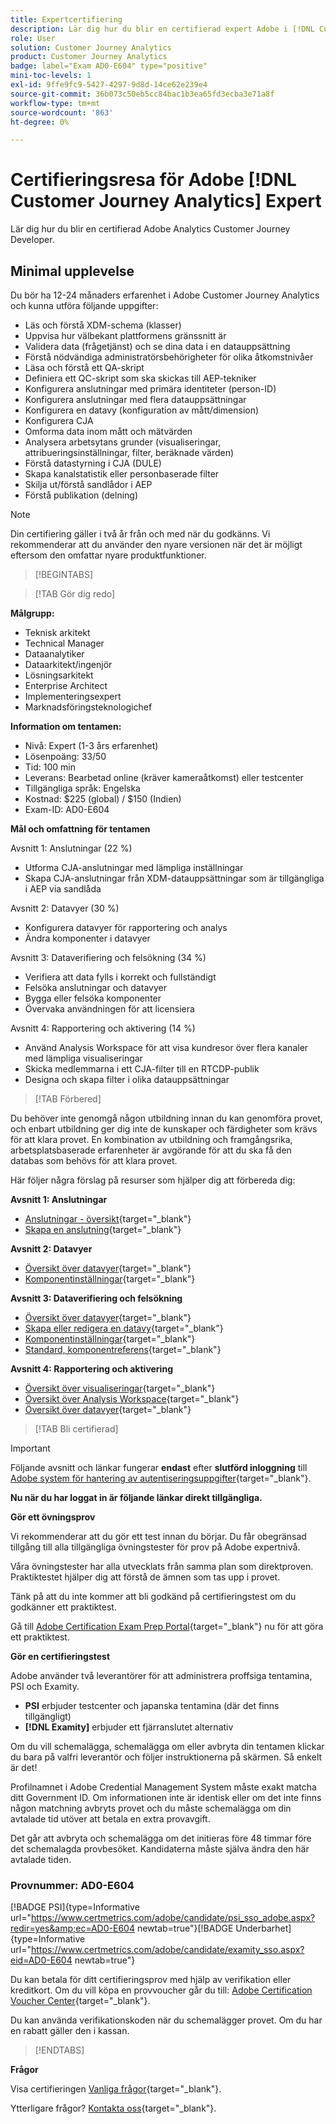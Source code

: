 ```yaml
---
title: Expertcertifiering
description: Lär dig hur du blir en certifierad expert Adobe i [!DNL Customer Journey Analytics]
role: User
solution: Customer Journey Analytics
product: Customer Journey Analytics
badge: label="Exam AD0-E604" type="positive"
mini-toc-levels: 1
exl-id: 9ffe9fc9-5427-4297-9d8d-14ce62e239e4
source-git-commit: 36b073c50eb5cc84bac1b3ea65fd3ecba3e71a8f
workflow-type: tm+mt
source-wordcount: '863'
ht-degree: 0%

---
```


# Certifieringsresa för Adobe [!DNL Customer Journey Analytics] Expert

Lär dig hur du blir en certifierad Adobe Analytics Customer Journey Developer.

## Minimal upplevelse

Du bör ha 12-24 månaders erfarenhet i Adobe Customer Journey Analytics och kunna utföra följande uppgifter:

* Läs och förstå XDM-schema (klasser)
* Uppvisa hur välbekant plattformens gränssnitt är
* Validera data (frågetjänst) och se dina data i en datauppsättning
* Förstå nödvändiga administratörsbehörigheter för olika åtkomstnivåer
* Läsa och förstå ett QA-skript
* Definiera ett QC-skript som ska skickas till AEP-tekniker
* Konfigurera anslutningar med primära identiteter (person-ID)
* Konfigurera anslutningar med flera datauppsättningar
* Konfigurera en datavy (konfiguration av mått/dimension)
* Konfigurera CJA
* Omforma data inom mått och mätvärden
* Analysera arbetsytans grunder (visualiseringar, attribueringsinställningar, filter, beräknade värden)
* Förstå datastyrning i CJA (DULE)
* Skapa kanalstatistik eller personbaserade filter
* Skilja ut/förstå sandlådor i AEP
* Förstå publikation (delning)

>[!NOTE]
>
>Din certifiering gäller i två år från och med när du godkänns. Vi rekommenderar att du använder den nyare versionen när det är möjligt eftersom den omfattar nyare produktfunktioner.

>[!BEGINTABS]

>[!TAB Gör dig redo]

**Målgrupp:**

* Teknisk arkitekt
* Technical Manager
* Dataanalytiker
* Dataarkitekt/ingenjör
* Lösningsarkitekt
* Enterprise Architect
* Implementeringsexpert
* Marknadsföringsteknologichef

**Information om tentamen:**

* Nivå: Expert (1-3 års erfarenhet)
* Lösenpoäng: 33/50
* Tid: 100 min
* Leverans: Bearbetad online (kräver kameraåtkomst) eller testcenter
* Tillgängliga språk: Engelska
* Kostnad: $225 (global) / $150 (Indien)
* Exam-ID: AD0-E604

**Mål och omfattning för tentamen**

Avsnitt 1: Anslutningar (22 %)

* Utforma CJA-anslutningar med lämpliga inställningar
* Skapa CJA-anslutningar från XDM-datauppsättningar som är tillgängliga i AEP via sandlåda

Avsnitt 2: Datavyer (30 %)

* Konfigurera datavyer för rapportering och analys
* Ändra komponenter i datavyer

Avsnitt 3: Dataverifiering och felsökning (34 %)

* Verifiera att data fylls i korrekt och fullständigt
* Felsöka anslutningar och datavyer
* Bygga eller felsöka komponenter
* Övervaka användningen för att licensiera

Avsnitt 4: Rapportering och aktivering (14 %)

* Använd Analysis Workspace för att visa kundresor över flera kanaler med lämpliga visualiseringar
* Skicka medlemmarna i ett CJA-filter till en RTCDP-publik
* Designa och skapa filter i olika datauppsättningar

>[!TAB Förbered]

Du behöver inte genomgå någon utbildning innan du kan genomföra provet, och enbart utbildning ger dig inte de kunskaper och färdigheter som krävs för att klara provet. En kombination av utbildning och framgångsrika, arbetsplatsbaserade erfarenheter är avgörande för att du ska få den databas som behövs för att klara provet.

Här följer några förslag på resurser som hjälper dig att förbereda dig:

**Avsnitt 1: Anslutningar**

* [Anslutningar - översikt](https://experienceleague.adobe.com/docs/analytics-platform/using/cja-connections/overview.html){target="_blank"}
* [Skapa en anslutning](https://experienceleague.adobe.com/docs/analytics-platform/using/cja-connections/create-connection.html){target="_blank"}

**Avsnitt 2: Datavyer**

* [Översikt över datavyer](https://experienceleague.adobe.com/docs/analytics-platform/using/cja-dataviews/data-views.html){target="_blank"}
* [Komponentinställningar](https://experienceleague.adobe.com/docs/analytics-platform/using/cja-dataviews/component-settings/overview.html){target="_blank"}

**Avsnitt 3: Dataverifiering och felsökning**

* [Översikt över datavyer](https://experienceleague.adobe.com/docs/analytics-platform/using/cja-dataviews/data-views.html){target="_blank"}
* [Skapa eller redigera en datavy](https://experienceleague.adobe.com/docs/analytics-platform/using/cja-dataviews/create-dataview.html){target="_blank"}
* [Komponentinställningar](https://experienceleague.adobe.com/docs/analytics-platform/using/cja-dataviews/component-settings/overview.html){target="_blank"}
* [Standard, komponentreferens](https://experienceleague.adobe.com/docs/analytics-platform/using/cja-dataviews/component-reference.html){target="_blank"}

**Avsnitt 4: Rapportering och aktivering**

* [Översikt över visualiseringar](https://experienceleague.adobe.com/docs/analytics-platform/using/cja-workspace/visualizations/freeform-analysis-visualizations.html){target="_blank"}
* [Översikt över Analysis Workspace](https://experienceleague.adobe.com/docs/analytics-platform/using/cja-workspace/home.html){target="_blank"}
* [Översikt över datavyer](https://experienceleague.adobe.com/docs/analytics-platform/using/cja-dataviews/data-views.html){target="_blank"}

>[!TAB Bli certifierad]

>[!IMPORTANT]
>
>Följande avsnitt och länkar fungerar **endast**  efter **slutförd inloggning** till [Adobe system för hantering av autentiseringsuppgifter](https://www.certmetrics.com/adobe){target="_blank"}.

**Nu när du har loggat in är följande länkar direkt tillgängliga.**

**Gör ett övningsprov**

Vi rekommenderar att du gör ett test innan du börjar. Du får obegränsad tillgång till alla tillgängliga övningstester för prov på Adobe expertnivå.

Våra övningstester har alla utvecklats från samma plan som direktproven. Praktiktestet hjälper dig att förstå de ämnen som tas upp i provet.

Tänk på att du inte kommer att bli godkänd på certifieringstest om du godkänner ett praktiktest.

Gå till [Adobe Certification Exam Prep Portal](https://www.certmetrics.com/adobe/candidate/gmetrix_sso.aspx){target="_blank"} nu för att göra ett praktiktest.

**Gör en certifieringstest**

Adobe använder två leverantörer för att administrera proffsiga tentamina, PSI och Examity.

* **PSI** erbjuder testcenter och japanska tentamina (där det finns tillgängligt)
* **[!DNL Examity]** erbjuder ett fjärranslutet alternativ

Om du vill schemalägga, schemalägga om eller avbryta din tentamen klickar du bara på valfri leverantör och följer instruktionerna på skärmen. Så enkelt är det!

Profilnamnet i Adobe Credential Management System måste exakt matcha ditt Government ID. Om informationen inte är identisk eller om det inte finns någon matchning avbryts provet och du måste schemalägga om din avtalade tid utöver att betala en extra provavgift.

Det går att avbryta och schemalägga om det initieras före 48 timmar före det schemalagda provbesöket. Kandidaterna måste själva ändra den här avtalade tiden.

### Provnummer: AD0-E604

[!BADGE PSI]{type=Informative url="https://www.certmetrics.com/adobe/candidate/psi_sso_adobe.aspx?redir=yes&amp;ec=AD0-E604 newtab=true"}[!BADGE Underbarhet]{type=Informative url="https://www.certmetrics.com/adobe/candidate/examity_sso.aspx?eid=AD0-E604 newtab=true"}

Du kan betala för ditt certifieringsprov med hjälp av verifikation eller kreditkort. Om du vill köpa en provvoucher går du till: [Adobe Certification Voucher Center](https://market.xvoucher.com/adobe/global){target="_blank"}.

Du kan använda verifikationskoden när du schemalägger provet. Om du har en rabatt gäller den i kassan.

>[!ENDTABS]

**Frågor**

Visa certifieringen [Vanliga frågor](https://experienceleague.adobe.com/docs/certification/certification/faq.html){target="_blank"}.

Ytterligare frågor? [Kontakta oss](mailto:certif@adobe.com){target="_blank"}.
